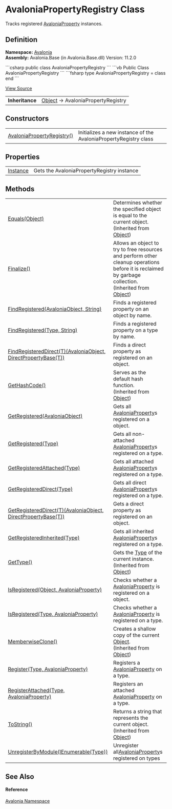 # AvaloniaPropertyRegistry Class


Tracks registered <a href="T_Avalonia_AvaloniaProperty">AvaloniaProperty</a> instances.



## Definition
**Namespace:** <a href="N_Avalonia">Avalonia</a>  
**Assembly:** Avalonia.Base (in Avalonia.Base.dll) Version: 11.2.0

<Tabs groupId="api-code-preview">
<TabItem value="csharp" label="C#">
```csharp
public class AvaloniaPropertyRegistry
```
</TabItem>
<TabItem value="vb" label="VB">
```vb
Public Class AvaloniaPropertyRegistry
```
</TabItem>
<TabItem value="fsharp" label="F#">
```fsharp
type AvaloniaPropertyRegistry = class end
```
</TabItem>
</Tabs>



<a href="https://github.com/AvaloniaUI/Avalonia/tree/master/src/Avalonia.Base/AvaloniaPropertyRegistry.cs" title="View the source code">View Source</a>

<table>
<tr><td><strong>Inheritance</strong></td><td><a href="https://learn.microsoft.com/dotnet/api/system.object" target="_blank" rel="noopener noreferrer">Object</a>  →  AvaloniaPropertyRegistry</td></tr>
</table>



## Constructors
<table>
<tr>
<td><a href="M_Avalonia_AvaloniaPropertyRegistry__ctor">AvaloniaPropertyRegistry()</a></td>
<td>Initializes a new instance of the AvaloniaPropertyRegistry class</td>
</tr>
</table>

## Properties
<table>
<tr>
<td><a href="P_Avalonia_AvaloniaPropertyRegistry_Instance">Instance</a></td>
<td>Gets the AvaloniaPropertyRegistry instance</td>
</tr>
</table>

## Methods
<table>
<tr>
<td><a href="https://learn.microsoft.com/dotnet/api/system.object.equals#system-object-equals(system-object)" target="_blank" rel="noopener noreferrer">Equals(Object)</a></td>
<td>Determines whether the specified object is equal to the current object.<br />(Inherited from <a href="https://learn.microsoft.com/dotnet/api/system.object" target="_blank" rel="noopener noreferrer">Object</a>)</td>
</tr>
<tr>
<td><a href="https://learn.microsoft.com/dotnet/api/system.object.finalize" target="_blank" rel="noopener noreferrer">Finalize()</a></td>
<td>Allows an object to try to free resources and perform other cleanup operations before it is reclaimed by garbage collection.<br />(Inherited from <a href="https://learn.microsoft.com/dotnet/api/system.object" target="_blank" rel="noopener noreferrer">Object</a>)</td>
</tr>
<tr>
<td><a href="M_Avalonia_AvaloniaPropertyRegistry_FindRegistered">FindRegistered(AvaloniaObject, String)</a></td>
<td>Finds a registered property on an object by name.</td>
</tr>
<tr>
<td><a href="M_Avalonia_AvaloniaPropertyRegistry_FindRegistered_1">FindRegistered(Type, String)</a></td>
<td>Finds a registered property on a type by name.</td>
</tr>
<tr>
<td><a href="M_Avalonia_AvaloniaPropertyRegistry_FindRegisteredDirect__1">FindRegisteredDirect(T)(AvaloniaObject, DirectPropertyBase(T))</a></td>
<td>Finds a direct property as registered on an object.</td>
</tr>
<tr>
<td><a href="https://learn.microsoft.com/dotnet/api/system.object.gethashcode" target="_blank" rel="noopener noreferrer">GetHashCode()</a></td>
<td>Serves as the default hash function.<br />(Inherited from <a href="https://learn.microsoft.com/dotnet/api/system.object" target="_blank" rel="noopener noreferrer">Object</a>)</td>
</tr>
<tr>
<td><a href="M_Avalonia_AvaloniaPropertyRegistry_GetRegistered">GetRegistered(AvaloniaObject)</a></td>
<td>Gets all <a href="T_Avalonia_AvaloniaProperty">AvaloniaProperty</a>s registered on a object.</td>
</tr>
<tr>
<td><a href="M_Avalonia_AvaloniaPropertyRegistry_GetRegistered_1">GetRegistered(Type)</a></td>
<td>Gets all non-attached <a href="T_Avalonia_AvaloniaProperty">AvaloniaProperty</a>s registered on a type.</td>
</tr>
<tr>
<td><a href="M_Avalonia_AvaloniaPropertyRegistry_GetRegisteredAttached">GetRegisteredAttached(Type)</a></td>
<td>Gets all attached <a href="T_Avalonia_AvaloniaProperty">AvaloniaProperty</a>s registered on a type.</td>
</tr>
<tr>
<td><a href="M_Avalonia_AvaloniaPropertyRegistry_GetRegisteredDirect">GetRegisteredDirect(Type)</a></td>
<td>Gets all direct <a href="T_Avalonia_AvaloniaProperty">AvaloniaProperty</a>s registered on a type.</td>
</tr>
<tr>
<td><a href="M_Avalonia_AvaloniaPropertyRegistry_GetRegisteredDirect__1">GetRegisteredDirect(T)(AvaloniaObject, DirectPropertyBase(T))</a></td>
<td>Gets a direct property as registered on an object.</td>
</tr>
<tr>
<td><a href="M_Avalonia_AvaloniaPropertyRegistry_GetRegisteredInherited">GetRegisteredInherited(Type)</a></td>
<td>Gets all inherited <a href="T_Avalonia_AvaloniaProperty">AvaloniaProperty</a>s registered on a type.</td>
</tr>
<tr>
<td><a href="https://learn.microsoft.com/dotnet/api/system.object.gettype" target="_blank" rel="noopener noreferrer">GetType()</a></td>
<td>Gets the <a href="https://learn.microsoft.com/dotnet/api/system.type" target="_blank" rel="noopener noreferrer">Type</a> of the current instance.<br />(Inherited from <a href="https://learn.microsoft.com/dotnet/api/system.object" target="_blank" rel="noopener noreferrer">Object</a>)</td>
</tr>
<tr>
<td><a href="M_Avalonia_AvaloniaPropertyRegistry_IsRegistered">IsRegistered(Object, AvaloniaProperty)</a></td>
<td>Checks whether a <a href="T_Avalonia_AvaloniaProperty">AvaloniaProperty</a> is registered on a object.</td>
</tr>
<tr>
<td><a href="M_Avalonia_AvaloniaPropertyRegistry_IsRegistered_1">IsRegistered(Type, AvaloniaProperty)</a></td>
<td>Checks whether a <a href="T_Avalonia_AvaloniaProperty">AvaloniaProperty</a> is registered on a type.</td>
</tr>
<tr>
<td><a href="https://learn.microsoft.com/dotnet/api/system.object.memberwiseclone" target="_blank" rel="noopener noreferrer">MemberwiseClone()</a></td>
<td>Creates a shallow copy of the current <a href="https://learn.microsoft.com/dotnet/api/system.object" target="_blank" rel="noopener noreferrer">Object</a>.<br />(Inherited from <a href="https://learn.microsoft.com/dotnet/api/system.object" target="_blank" rel="noopener noreferrer">Object</a>)</td>
</tr>
<tr>
<td><a href="M_Avalonia_AvaloniaPropertyRegistry_Register">Register(Type, AvaloniaProperty)</a></td>
<td>Registers a <a href="T_Avalonia_AvaloniaProperty">AvaloniaProperty</a> on a type.</td>
</tr>
<tr>
<td><a href="M_Avalonia_AvaloniaPropertyRegistry_RegisterAttached">RegisterAttached(Type, AvaloniaProperty)</a></td>
<td>Registers an attached <a href="T_Avalonia_AvaloniaProperty">AvaloniaProperty</a> on a type.</td>
</tr>
<tr>
<td><a href="https://learn.microsoft.com/dotnet/api/system.object.tostring" target="_blank" rel="noopener noreferrer">ToString()</a></td>
<td>Returns a string that represents the current object.<br />(Inherited from <a href="https://learn.microsoft.com/dotnet/api/system.object" target="_blank" rel="noopener noreferrer">Object</a>)</td>
</tr>
<tr>
<td><a href="M_Avalonia_AvaloniaPropertyRegistry_UnregisterByModule">UnregisterByModule(IEnumerable(Type))</a></td>
<td>Unregister all<a href="T_Avalonia_AvaloniaProperty">AvaloniaProperty</a>s registered on types</td>
</tr>
</table>

## See Also


#### Reference
<a href="N_Avalonia">Avalonia Namespace</a>  
